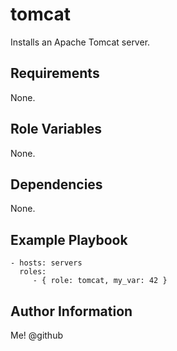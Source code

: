tomcat
=========

Installs an Apache Tomcat server.

Requirements
------------

None.

Role Variables
--------------

None.

Dependencies
------------

None.

Example Playbook
----------------

    - hosts: servers
      roles:
         - { role: tomcat, my_var: 42 }

Author Information
------------------

Me! @github